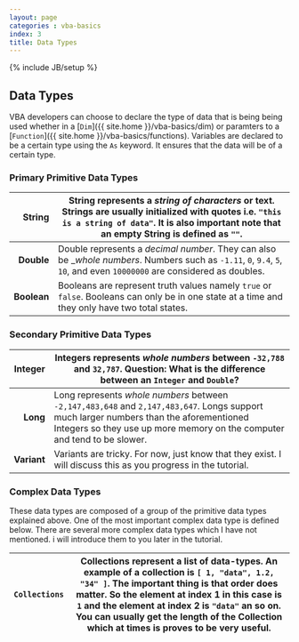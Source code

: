 ```yaml
---
layout: page
categories : vba-basics
index: 3
title: Data Types
---
```

{% include JB/setup %}

## Data Types

VBA developers can choose to declare the type of data that is being being used whether in a [`Dim`]({{ site.home }}/vba-basics/dim) or paramters to a [`Function`]({{ site.home }}/vba-basics/functions). Variables are declared to be a certain type using the `As` keyword. It ensures that the data will be of a certain type.

### Primary Primitive Data Types

|  **String** | String represents a _string of characters_ or text. Strings are usually initialized with quotes i.e. `"this is a string of data"`. It is also important note that an empty String is defined as `""`. |
|------------:|-------------------------------------------------------------------------------------------------------------------------------------------------------------------------------------------------------|
|  **Double** | Double represents a _decimal number_. They can also be __whole numbers_. Numbers such as `-1.11`, `0`, `9.4`, `5`, `10`, and even `10000000` are considered as doubles.                                                                                |
| **Boolean** | Booleans are represent truth values namely `true` or `false`. Booleans can only be in one state at a time and they only have two total states.                                                        |

### Secondary Primitive Data Types

| **Integer** | Integers represents _whole numbers_ between `-32,788` and `32,787`.  **Question:** What is the difference between an `Integer` and `Double`?                                                                        |
|------------:|--------------------------------------------------------------------------------------------------------------------------------------------------------------------------------------------------------------------|
|    **Long** | Long represents _whole numbers_ between `-2,147,483,648` and `2,147,483,647`. Longs support much larger numbers than the aforementioned Integers so they use up more memory on the computer and tend to be slower. |
| **Variant** | Variants are tricky. For now, just know that they exist. I will discuss this  as you progress in the tutorial.                                                                                                     |

### Complex Data Types

These data types are composed of a group of the primitive data types explained above. One of the most important complex data type is defined below. There are several more complex data types which I have not mentioned. i will introduce them to you later in the tutorial.

| `Collections` | Collections represent a list of data-types. An example of a collection is `[ 1, "data", 1.2, "34" ]`. The important thing is that order does matter. So the element at index 1 in this case is `1` and the element at index 2 is `"data"` an so on. You can usually get the length of the Collection which at times is proves to be very useful.  |
|--------------:|---------------------------------------------------------------------------------------------------------------------------------------------------------------------------------------------------------------------------------------------------------------------------------------------------------------------------------------------------|
